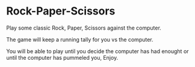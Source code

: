 # Rock-Paper-Scissors
Play some classic Rock, Paper, Scissors against the computer.

The game will keep a running tally for you vs the computer.

You will be able to play until you decide the computer has had enought or until the computer has pummeled you, Enjoy. 
